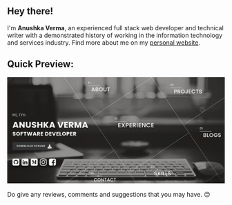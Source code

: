 ## Hey there!

I'm **Anushka Verma**, an experienced full stack web developer and technical writer with a demonstrated history of working in the information technology and services industry. Find more about me on my [personal website](https://verma-anushka.github.io/anushkaverma/).

## Quick Preview:
![2048](/images/screenshot.jpeg)

Do give any reviews, comments and suggestions that you may have. :blush:
